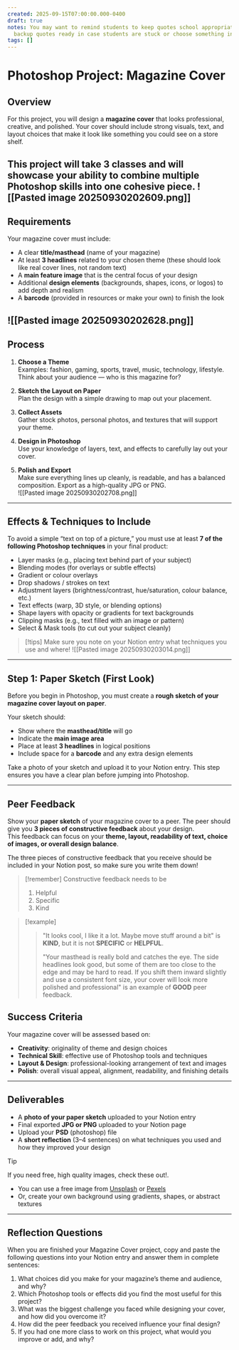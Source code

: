 ```yaml
---
created: 2025-09-15T07:00:00.000-0400
draft: true
notes: You may want to remind students to keep quotes school appropriate. Have a few
  backup quotes ready in case students are stuck or choose something inappropriate.
tags: []
---
```


# Photoshop Project: Magazine Cover

## Overview
For this project, you will design a **magazine cover** that looks professional, creative, and polished. Your cover should include strong visuals, text, and layout choices that make it look like something you could see on a store shelf.  

This project will take **3 classes** and will showcase your ability to combine multiple Photoshop skills into one cohesive piece.
![[Pasted image 20250930202609.png]]
---

## Requirements
Your magazine cover must include:  
- A clear **title/masthead** (name of your magazine)  
- At least **3 headlines** related to your chosen theme (these should look like real cover lines, not random text)  
- A **main feature image** that is the central focus of your design  
- Additional **design elements** (backgrounds, shapes, icons, or logos) to add depth and realism  
- A **barcode** (provided in resources or make your own) to finish the look  

![[Pasted image 20250930202628.png]]
---

## Process
1. **Choose a Theme**  
   Examples: fashion, gaming, sports, travel, music, technology, lifestyle.  
   Think about your audience — who is this magazine for?  

2. **Sketch the Layout on Paper**  
   Plan the design with a simple drawing to map out your placement.  

3. **Collect Assets**  
   Gather stock photos, personal photos, and textures that will support your theme.  

4. **Design in Photoshop**  
   Use your knowledge of layers, text, and effects to carefully lay out your cover.  

5. **Polish and Export**  
   Make sure everything lines up cleanly, is readable, and has a balanced composition. Export as a high-quality JPG or PNG.  
![[Pasted image 20250930202708.png]]
---

## Effects & Techniques to Include
To avoid a simple “text on top of a picture,” you must use at least **7 of the following Photoshop techniques** in your final product:  

- Layer masks (e.g., placing text behind part of your subject)  
- Blending modes (for overlays or subtle effects)  
- Gradient or colour overlays  
- Drop shadows / strokes on text  
- Adjustment layers (brightness/contrast, hue/saturation, colour balance, etc.)  
- Text effects (warp, 3D style, or blending options)  
- Shape layers with opacity or gradients for text backgrounds  
- Clipping masks (e.g., text filled with an image or pattern)  
- Select & Mask tools (to cut out your subject cleanly)  

>[!tips]
>Make sure you note on your Notion entry what techniques you use and where!
![[Pasted image 20250930203014.png]]
---

## Step 1: Paper Sketch (First Look)
Before you begin in Photoshop, you must create a **rough sketch of your magazine cover layout on paper**.  

Your sketch should:  
- Show where the **masthead/title** will go  
- Indicate the **main image area**  
- Place at least **3 headlines** in logical positions  
- Include space for a **barcode** and any extra design elements  

Take a photo of your sketch and upload it to your Notion entry. This step ensures you have a clear plan before jumping into Photoshop.  


---
## Peer Feedback

Show your **paper sketch** of your magazine cover to a peer. The peer should give you **3 pieces of constructive feedback** about your design.  
This feedback can focus on your **theme, layout, readability of text, choice of images, or overall design balance**.  

The three pieces of constructive feedback that you receive should be included in your Notion post, so make sure you write them down!

>[!remember] Constructive feedback needs to be
>1. Helpful  
>2. Specific  
>3. Kind  

>[!example]  
>> "It looks cool, I like it a lot. Maybe move stuff around a bit" is **KIND**, but it is not **SPECIFIC** or **HELPFUL**.  
>>  
>> "Your masthead is really bold and catches the eye. The side headlines look good, but some of them are too close to the edge and may be hard to read. If you shift them inward slightly and use a consistent font size, your cover will look more polished and professional" is an example of **GOOD** peer feedback.  

## Success Criteria
Your magazine cover will be assessed based on:  
- **Creativity**: originality of theme and design choices  
- **Technical Skill**: effective use of Photoshop tools and techniques  
- **Layout & Design**: professional-looking arrangement of text and images  
- **Polish**: overall visual appeal, alignment, readability, and finishing details  

---

## Deliverables
- A **photo of your paper sketch** uploaded to your Notion entry  
- Final exported **JPG or PNG** uploaded to your Notion page  
- Upload your **PSD** (photoshop) file
- A **short reflection** (3–4 sentences) on what techniques you used and how they improved your design  


>[!tip]
>If you need free, high quality images, check these out!.
>- You can use a free image from [Unsplash](https://unsplash.com) or [Pexels](https://www.pexels.com/)
>- Or, create your own background using gradients, shapes, or abstract textures

---

## Reflection Questions  

When you are finished your Magazine Cover project, copy and paste the following questions into your Notion entry and answer them in complete sentences:  

1. What choices did you make for your magazine’s theme and audience, and why?  
2. Which Photoshop tools or effects did you find the most useful for this project?  
3. What was the biggest challenge you faced while designing your cover, and how did you overcome it?  
4. How did the peer feedback you received influence your final design?  
5. If you had one more class to work on this project, what would you improve or add, and why?